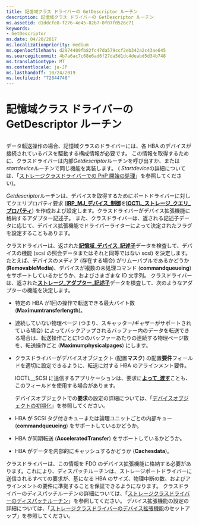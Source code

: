 ```yaml
---
title: 記憶域クラス ドライバーの GetDescriptor ルーチン
description: 記憶域クラス ドライバーの GetDescriptor ルーチン
ms.assetid: d1ddcfe8-f276-4e45-82b7-0f07f0526c71
keywords:
- GetDescriptor
ms.date: 04/20/2017
ms.localizationpriority: medium
ms.openlocfilehash: d2974409fb82fc47da579ccf2eb342a2c43ae645
ms.sourcegitcommit: 4b7a6ac7c68e6ad6f27da5d1dc4deabd5d34b748
ms.translationtype: MT
ms.contentlocale: ja-JP
ms.lasthandoff: 10/24/2019
ms.locfileid: "72844748"
---
```

# <a name="storage-class-drivers-getdescriptor-routine"></a>記憶域クラス ドライバーの GetDescriptor ルーチン


## <span id="ddk_storage_class_drivers_getdescriptor_routine_kg"></span><span id="DDK_STORAGE_CLASS_DRIVERS_GETDESCRIPTOR_ROUTINE_KG"></span>


データ転送操作の場合、記憶域クラスのドライバーには、各 HBA のデバイスが接続されているバスを駆動する構成情報が必要です。 この情報を取得するために、クラスドライバーは内部*Getdescriptor*ルーチンを呼び出すか、または*startdevice*ルーチンで同じ機能を実装します。 ( *Startdevice*の詳細については、「[ストレージクラスドライバーでの PnP 開始の処理](handling-pnp-start-in-a-storage-class-driver.md)」を参照してください)。

*Getdescriptor*ルーチンは、デバイスを取得するためにポートドライバーに対してクエリプロパティ要求 ([**IRP\_MJ\_デバイス\_制御**](https://docs.microsoft.com/windows-hardware/drivers/kernel/irp-mj-device-control)を[**IOCTL\_ストレージ\_クエリ\_プロパティ**](https://docs.microsoft.com/windows-hardware/drivers/ddi/ntddstor/ni-ntddstor-ioctl_storage_query_property)) を作成および設定します。クラスドライバーがデバイス拡張機能に格納するアダプター記述子。 また、クラスドライバーは、返される記述子データに応じて、デバイス拡張機能でドライバーライターによって決定されたフラグを設定することもあります。

クラスドライバーは、返された[**記憶域\_デバイス\_記述子**](https://docs.microsoft.com/windows-hardware/drivers/ddi/ntddstor/ns-ntddstor-_storage_device_descriptor)データを検査して、デバイスの機能 (scsi の照会データまたはそれと同等ではない scsi) を決定します。たとえば、デバイスのメディア (存在する場合) がリムーバブルであるかどうか (**RemovableMedia**)、デバイスが複数の未処理コマンド (**commandqueueing**) をサポートしているかどうか、およびさまざまな ID 文字列。 クラスドライバーは、返された[**ストレージ\_アダプター\_記述子**](https://docs.microsoft.com/windows-hardware/drivers/ddi/ntddstor/ns-ntddstor-_storage_adapter_descriptor)データを検査して、次のようなアダプターの機能を決定します。

-   特定の HBA が1回の操作で転送できる最大バイト数 (**Maximumtransferlength**)。

-   連続していない物理ページ (つまり、スキャッター/ギャザーがサポートされている場合) によってバックアップされるバッファー内のデータを転送できる場合は、転送操作ごとに1つのバッファーあたりの連続する物理ページ数を、転送操作ごと (**Maximumphysicalpages**) にします。

-   クラスドライバーがデバイスオブジェクト (配置**マスク**) の配置**要件**フィールドを適切に設定できるように、転送に対する HBA のアラインメント要件。

    IOCTL\_\_SCSI に送信するアプリケーションは、要求に[**よって\_渡す**](https://docs.microsoft.com/windows-hardware/drivers/ddi/ntddscsi/ni-ntddscsi-ioctl_scsi_pass_through)ことも、このフィールドを使用する場合があります。

    デバイスオブジェクトでの**要求**の設定の詳細については、「[デバイスオブジェクトの初期化](https://docs.microsoft.com/windows-hardware/drivers/kernel/initializing-a-device-object)」を参照してください。

-   HBA が SCSI タグ付きキューまたは論理ユニットごとの内部キュー (**commandqueueing**) をサポートしているかどうか。

-   HBA が同期転送 (**AcceleratedTransfer**) をサポートしているかどうか。

-   HBA がデータを内部的にキャッシュするかどうか (**Cachesdata**)。

クラスドライバーは、この情報を FDO のデバイス拡張機能に格納する必要があります。これにより、ディスパッチルーチンは、ストレージポートドライバーに送信されるすべての要求が、基になる HBA のサイズ、物理中断の数、およびアラインメントの要件に準拠することを保証できるようになります。 クラスドライバーのディスパッチルーチンの詳細については、「[ストレージクラスドライバーのディスパッチルーチン](storage-class-driver-s-dispatch-routines.md)」を参照してください。 デバイス拡張機能の設定の詳細については、「[ストレージクラスドライバーのデバイス拡張機能](setting-up-a-storage-class-driver-s-device-extension.md)のセットアップ」を参照してください。

 

 




